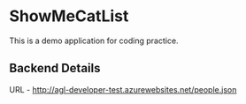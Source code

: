 # ShowMeCatList

This is a demo application for coding practice.

## Backend Details

URL - http://agl-developer-test.azurewebsites.net/people.json